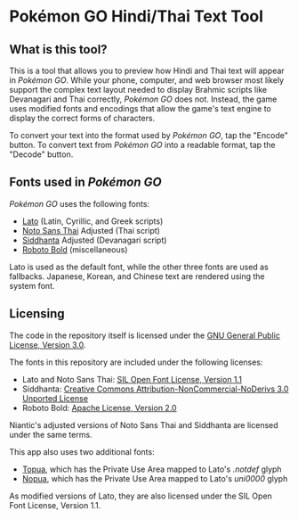 # Pokémon GO Hindi/Thai Text Tool
## What is this tool?
This is a tool that allows you to preview how Hindi and Thai text will appear in <i>Pokémon GO</i>.
While your phone, computer, and web browser most likely support the complex text layout needed to display Brahmic scripts like Devanagari and Thai correctly, _Pokémon GO_ does not.
Instead, the game uses modified fonts and encodings that allow the game's text engine to display the correct forms of characters.

To convert your text into the format used by <i>Pokémon GO</i>, tap the "Encode" button.
To convert text from <i>Pokémon GO</i> into a readable format, tap the "Decode" button.


## Fonts used in _Pokémon GO_
_Pokémon GO_ uses the following fonts:
- [Lato](https://fonts.google.com/specimen/Lato) (Latin, Cyrillic, and Greek scripts)
- [Noto Sans Thai](https://fonts.google.com/noto/specimen/Noto+Sans+Thai) Adjusted (Thai script)
- [Siddhanta](https://svayambhava.blogspot.com/2014/01/siddhanta.html) Adjusted (Devanagari script)
- [Roboto Bold](https://fonts.google.com/specimen/Roboto) (miscellaneous)

Lato is used as the default font, while the other three fonts are used as fallbacks.
Japanese, Korean, and Chinese text are rendered using the system font.


## Licensing
The code in the repository itself is licensed under the [GNU General Public License, Version 3.0](LICENSE).

The fonts in this repository are included under the following licenses:
- Lato and Noto Sans Thai: [SIL Open Font License, Version 1.1](https://scripts.sil.org/cms/scripts/page.php?site_id=nrsi&id=OFL)
- Siddhanta: [Creative Commons Attribution-NonCommercial-NoDerivs 3.0 Unported License](https://creativecommons.org/licenses/by-nc-nd/3.0/)
- Roboto Bold: [Apache License, Version 2.0](https://www.apache.org/licenses/LICENSE-2.0)

Niantic's adjusted versions of Noto Sans Thai and Siddhanta are licensed under the same terms.

This app also uses two additional fonts:
- [Topua](preview/fonts/Topua-Regular.ttf), which has the Private Use Area mapped to Lato's _.notdef_ glyph
- [Nopua](preview/fonts/Topua-Regular.ttf), which has the Private Use Area mapped to Lato's _uni0000_ glyph

As modified versions of Lato, they are also licensed under the SIL Open Font License, Version 1.1.

